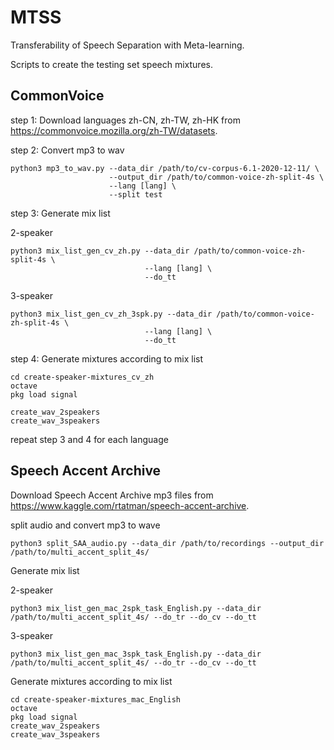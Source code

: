 # MTSS
Transferability of Speech Separation with Meta-learning.

Scripts to create the testing set speech mixtures.

## CommonVoice
step 1: Download languages zh-CN, zh-TW, zh-HK from https://commonvoice.mozilla.org/zh-TW/datasets.

step 2: Convert mp3 to wav
```
python3 mp3_to_wav.py --data_dir /path/to/cv-corpus-6.1-2020-12-11/ \
                      --output_dir /path/to/common-voice-zh-split-4s \
                      --lang [lang] \
                      --split test
```
step 3: Generate mix list

2-speaker
```
python3 mix_list_gen_cv_zh.py --data_dir /path/to/common-voice-zh-split-4s \
                              --lang [lang] \
                              --do_tt
```
3-speaker
```
python3 mix_list_gen_cv_zh_3spk.py --data_dir /path/to/common-voice-zh-split-4s \
                              --lang [lang] \
                              --do_tt
```
step 4: Generate mixtures according to mix list
```
cd create-speaker-mixtures_cv_zh
octave
pkg load signal

create_wav_2speakers
create_wav_3speakers
```
repeat step 3 and 4 for each language

## Speech Accent Archive
Download Speech Accent Archive mp3 files from https://www.kaggle.com/rtatman/speech-accent-archive.

split audio and convert mp3 to wave
```
python3 split_SAA_audio.py --data_dir /path/to/recordings --output_dir /path/to/multi_accent_split_4s/
```
Generate mix list

2-speaker
```
python3 mix_list_gen_mac_2spk_task_English.py --data_dir /path/to/multi_accent_split_4s/ --do_tr --do_cv --do_tt
```

3-speaker
```
python3 mix_list_gen_mac_3spk_task_English.py --data_dir /path/to/multi_accent_split_4s/ --do_tr --do_cv --do_tt
```
Generate mixtures according to mix list
```
cd create-speaker-mixtures_mac_English
octave
pkg load signal
create_wav_2speakers
create_wav_3speakers
```
